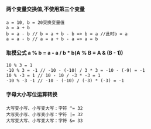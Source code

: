 #### 两个变量交换值,不使用第三个变量
    a = 10, b = 20交换变量值
    a = a + b
    b = a - b // b = a + b - b => b = a //此时b = a
    a = a - b // a = a + b - a => a = b
#### 取模公式 a % b = a - a / b * b(A % B = A & (B - 1))
    10 % 3 = 1
    -10 % 3 = -1 // -10 - (-10) / 3 * 3 = -10 - (-9) = -1
    10 % -3 = 1 // 10 - 10 / -3 * -3 = 1
    -10 % -3 -1 // -10 - (-10) / (-3) * (-3) = -1
#### 字母大小写位运算转换
    大写变小写、小写变大写：字符 ^= 32
    大写变小写、小写变小写：字符 |= 32
    大写变大写、小写变大写：字符 &= 33

